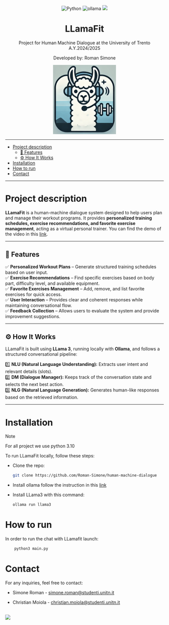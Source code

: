 <div align="center">
  <img src="https://img.shields.io/badge/python-3670A0?style=flat&logo=python&logoColor=ffdd54" alt="Python"/>
  <img src="https://img.shields.io/badge/Ollama-222222?style=flat&logo=ollama&logoColor=white" alt="ollama">
  <img src="https://img.shields.io/badge/LLaMA%203-FF4500?style=flat&logo=meta&logoColor=white">

</div>


<p align='center'>
    <h1 align="center">LLamaFit</h1>
    <p align="center">
    Project for Human Machine Dialogue at the University of Trento A.Y.2024/2025
    </p>
    <p align='center'>
    Developed by:
    Roman Simone 
    </p>   
</p>


<p align="center">
  <img src="extra/logo.png" alt="SAM pipeline" width="200">
</p>

----------

- [Project description](#project-description)
  - [🚀 Features](#-features)
  - [⚙️ How It Works](#️-how-it-works)
- [Installation](#installation)
- [How to run](#how-to-run)
- [Contact](#contact)

----------

# Project description

**LLamaFit** is a human-machine dialogue system designed to help users plan and manage their workout programs. It provides **personalized training schedules, exercise recommendations, and favorite exercise management**, acting as a virtual personal trainer. You can find the demo of the video in this <a href="https://www.youtube.com/watch?v=zCRVmeRVNLE">link</a>.

---

## 🚀 Features
✅ **Personalized Workout Plans** – Generate structured training schedules based on user input.  
✅ **Exercise Recommendations** – Find specific exercises based on body part, difficulty level, and available equipment.  
✅ **Favorite Exercises Management** – Add, remove, and list favorite exercises for quick access.  
✅ **User Interaction** – Provides clear and coherent responses while maintaining conversational flow.  
✅ **Feedback Collection** – Allows users to evaluate the system and provide improvement suggestions.  

---

## ⚙️ How It Works
LLamaFit is built using **LLama 3**, running locally with **Ollama**, and follows a structured conversational pipeline:

1️⃣ **NLU (Natural Language Understanding):** Extracts user intent and relevant details (slots).  
2️⃣ **DM (Dialogue Manager):** Keeps track of the conversation state and selects the next best action.  
3️⃣ **NLG (Natural Language Generation):** Generates human-like responses based on the retrieved information.  

---

# Installation
  > [!NOTE]
> For all project we use python 3.10

To run LLamaFit locally, follow these steps:
- Clone the repo: 
    ```bash
    git clone https://github.com/Roman-Simone/human-machine-dialogue
    ```

- Install ollama follow the instruction in this <a href="https://ollama.com/download">link</a>
- Install LLama3 with this command:
    ```bash
    ollama run llama3
    ```

# How to run

In order to run the chat with LLamafit launch:
```bash
    python3 main.py
```

# Contact
For any inquiries, feel free to contact:

- Simone Roman - [simone.roman@studenti.unitn.it](mailto:simone.roman@studenti.unitn.it)

- Christian Moiola - [christian.moiola@studenti.unitn.it](mailto:christian.moiola@studenti.unitn.it)



<br>

<div>
    <a href="https://www.unitn.it/">
        <img src="https://ing-gest.disi.unitn.it/wp-content/uploads/2022/11/marchio_disi_bianco_vert_eng-1024x295.png" width="400px">
    </a>
</div>



